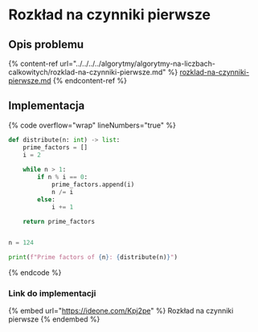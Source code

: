 # Rozkład na czynniki pierwsze

## Opis problemu

{% content-ref url="../../../../algorytmy/algorytmy-na-liczbach-calkowitych/rozklad-na-czynniki-pierwsze.md" %}
[rozklad-na-czynniki-pierwsze.md](../../../../algorytmy/algorytmy-na-liczbach-calkowitych/rozklad-na-czynniki-pierwsze.md)
{% endcontent-ref %}

## Implementacja

{% code overflow="wrap" lineNumbers="true" %}
```python
def distribute(n: int) -> list:
    prime_factors = []
    i = 2
    
    while n > 1:
        if n % i == 0:
            prime_factors.append(i)
            n /= i
        else:
            i += 1

    return prime_factors


n = 124

print(f"Prime factors of {n}: {distribute(n)}")
```
{% endcode %}

### Link do implementacji

{% embed url="https://ideone.com/Kpj2pe" %}
Rozkład na czynniki pierwsze
{% endembed %}
